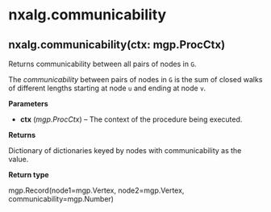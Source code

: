 # nxalg.communicability

## nxalg.communicability\(ctx: mgp.ProcCtx\)

Returns communicability between all pairs of nodes in `G`.

The _communicability_ between pairs of nodes in `G` is the sum of closed walks of different lengths starting at node `u` and ending at node `v`.

**Parameters**

* **ctx** \(_mgp.ProcCtx_\) – The context of the procedure being executed.

**Returns**

Dictionary of dictionaries keyed by nodes with communicability as the value.

**Return type**

mgp.Record\(node1=mgp.Vertex, node2=mgp.Vertex, communicability=mgp.Number\)

